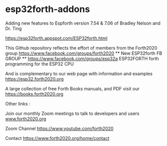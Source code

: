 # esp32forth-addons

Adding new features to Espforth version 7.54 & 7.06 of  Bradley Nelson and Dr. Ting

https://esp32forth.appspot.com/ESP32forth.html

This Github repository reflects the effort of  members from the Forth2020 group
https://www.facebook.com/groups/forth2020
** New ESP32forth FB GROUP **
https://www.facebook.com/groups/esp32a
ESP32FORTH forth programming for the ESP32 CPU

And is complementary to our  web page  with  information  and examples  https://esp32.forth2020.org


A large collection of free Forth Books manuals, and PDF  visit our  https://books.forth2020.org 

Other links :

Join our monthly Zoom meetings to talk to developers and users   www.forth2020.org 

Zoom Channel  https://www.youtube.com/forth2020

Contact  https://www.forth2020.org/home/contact
